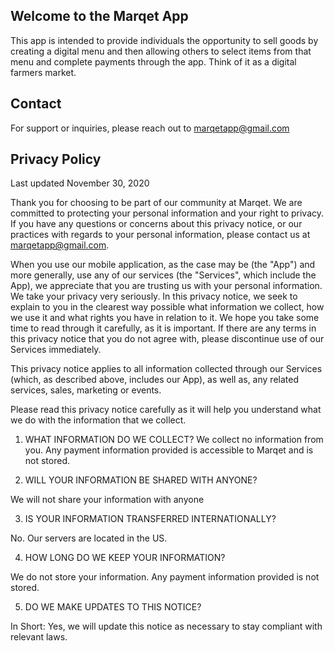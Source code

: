 ## Welcome to the Marqet App

This app is intended to provide individuals the opportunity to sell goods by creating a digital menu and then allowing others to select items from that menu and complete payments through the app. Think of it as a digital farmers market.

## Contact

For support or inquiries, please reach out to marqetapp@gmail.com

## Privacy Policy

Last updated November 30, 2020

Thank you for choosing to be part of our community at Marqet. We are committed to protecting your personal information and your right to privacy. If you have any questions or concerns about this privacy notice, or our practices with regards to your personal information, please contact us at marqetapp@gmail.com.

When you use our mobile application, as the case may be (the "App") and more generally, use any of our services (the "Services", which include the App), we appreciate that you are trusting us with your personal information. We take your privacy very seriously. In this privacy notice, we seek to explain to you in the clearest way possible what information we collect, how we use it and what rights you have in relation to it. We hope you take some time to read through it carefully, as it is important. If there are any terms in this privacy notice that you do not agree with, please discontinue use of our Services immediately.

This privacy notice applies to all information collected through our Services (which, as described above, includes our App), as well as, any related services, sales, marketing or events.

Please read this privacy notice carefully as it will help you understand what we do with the information that we collect.


1. WHAT INFORMATION DO WE COLLECT?
We collect no information from you. Any payment information provided is accessible to Marqet and is not stored.

2. WILL YOUR INFORMATION BE SHARED WITH ANYONE?

We will not share your information with anyone

3. IS YOUR INFORMATION TRANSFERRED INTERNATIONALLY?     

No. Our servers are located in the US. 

4. HOW LONG DO WE KEEP YOUR INFORMATION?

We do not store your information. Any payment information provided is not stored.

5. DO WE MAKE UPDATES TO THIS NOTICE?     

In Short:  Yes, we will update this notice as necessary to stay compliant with relevant laws.
